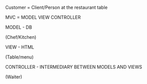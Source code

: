 Customer = Client/Person at the restaurant table

MVC = MODEL VIEW CONTROLLER

MODEL - DB 

(Chef/Kitchen)

VIEW - HTML

(Table/menu)

CONTROLLER - INTERMEDIARY BETWEEN MODELS AND VIEWS

(Waiter)
